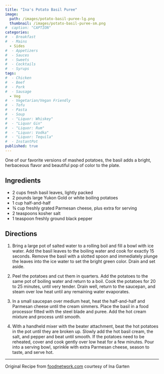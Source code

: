 ```yaml
---
title: "Ina's Potato Basil Puree"
image: 
  path: /images/potato-basil-puree-lg.png
  thumbnail: /images/potato-basil-puree-sm.png
#  caption: "CAPTION"
categories:
#  - Breakfast
#  - Mains
  - Sides
#  - Appetizers
#  - Sauces
#  - Sweets
#  - Cocktails
#  - Syrups
tags:
#  - Chicken
#  - Beef
#  - Pork
#  - Sausage
  - Veg
#  - Vegetarian/Vegan Friendly
#  - Tofu
#  - Pasta
#  - Soup
#  - "Liquor: Whiskey"
#  - "Liquor Gin"
#  - "Liquor: Rum"
#  - "Liquor: Vodka"
#  - "Liquor: Tequila"
#  - InstantPot
published: true
---
```


One of our favorite versions of mashed potatoes, the basil adds a bright, herbaceous flavor and beautiful pop of color to the plate.

## Ingredients

* 2 cups fresh basil leaves, lightly packed
* 2 pounds large Yukon Gold or white boiling potatoes
* 1 cup half-and-half
* ¾ cup freshly grated Parmesan cheese, plus extra for serving
* 2 teaspoons kosher salt
* 1 teaspoon freshly ground black pepper

## Directions

1. Bring a large pot of salted water to a rolling boil and fill a bowl with ice water. Add the basil leaves to the boiling water and cook for exactly 15 seconds. Remove the basil with a slotted spoon and immediately plunge the leaves into the ice water to set the bright green color. Drain and set aside.

1. Peel the potatoes and cut them in quarters. Add the potatoes to the same pot of boiling water and return to a boil. Cook the potatoes for 20 to 25 minutes, until very tender. Drain well, return to the saucepan, and steam over low heat until any remaining water evaporates.

1. In a small saucepan over medium heat, heat the half-and-half and Parmesan cheese until the cream simmers. Place the basil in a food processor fitted with the steel blade and puree. Add the hot cream mixture and process until smooth.

1. With a handheld mixer with the beater attachment, beat the hot potatoes in the pot until they are broken up. Slowly add the hot basil cream, the salt, and pepper and beat until smooth. If the potatoes need to be reheated, cover and cook gently over low heat for a few minutes. Pour into a serving bowl, sprinkle with extra Parmesan cheese, season to taste, and serve hot.

---
Original Recipe from [foodnetwork.com](https://www.foodnetwork.com/recipes/ina-garten/potato-basil-puree-recipe-1925369) courtesy of Ina Garten

